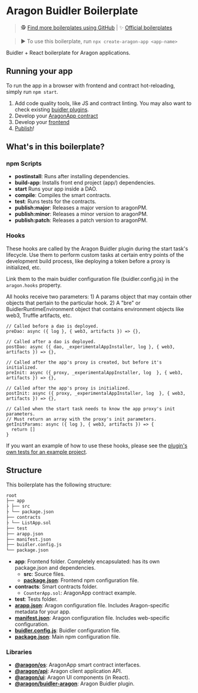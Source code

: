 # Aragon Buidler Boilerplate

> 🕵️ [Find more boilerplates using GitHub](https://github.com/search?q=topic:aragon-boilerplate) |
> ✨ [Official boilerplates](https://github.com/search?q=topic:aragon-boilerplate+org:aragon)

> ▶️ To use this boilerplate, run `npx create-aragon-app <app-name>`

Buidler + React boilerplate for Aragon applications.

## Running your app

To run the app in a browser with frontend and contract hot-reloading, simply run `npm start`.

1. Add code quality tools, like JS and contract linting. You may also want to check existing [buidler plugins](https://buidler.dev/plugins/).
2. Develop your [AragonApp contract](https://hack.aragon.org/docs/aragonos-building)
3. Develop your [frontend](https://ui.aragon.org/getting-started/)
4. [Publish](https://hack.aragon.org/docs/guides-publish)!

## What's in this boilerplate?

### npm Scripts

- **postinstall**: Runs after installing dependencies.
- **build-app**: Installs front end project (app/) dependencies.
- **start** Runs your app inside a DAO.
- **compile**: Compiles the smart contracts.
- **test**: Runs tests for the contracts.
- **publish:major**: Releases a major version to aragonPM.
- **publish:minor**: Releases a minor version to aragonPM.
- **publish:patch**: Releases a patch version to aragonPM.

### Hooks

These hooks are called by the Aragon Buidler plugin during the start task's lifecycle. Use them to perform custom tasks at certain entry points of the development build process, like deploying a token before a proxy is initialized, etc.

Link them to the main buidler configuration file (buidler.config.js) in the `aragon.hooks` property.

All hooks receive two parameters: 1) A params object that may contain other objects that pertain to the particular hook. 2) A "bre" or BuidlerRuntimeEnvironment object that contains environment objects like web3, Truffle artifacts, etc.

```
// Called before a dao is deployed.
preDao: async ({ log }, { web3, artifacts }) => {},

// Called after a dao is deployed.
postDao: async ({ dao, _experimentalAppInstaller, log }, { web3, artifacts }) => {},

// Called after the app's proxy is created, but before it's initialized.
preInit: async ({ proxy, _experimentalAppInstaller, log  }, { web3, artifacts }) => {},

// Called after the app's proxy is initialized.
postInit: async ({ proxy, _experimentalAppInstaller, log  }, { web3, artifacts }) => {},

// Called when the start task needs to know the app proxy's init parameters.
// Must return an array with the proxy's init parameters.
getInitParams: async ({ log }, { web3, artifacts }) => {
  return []
}
```

If you want an example of how to use these hooks, please see the [plugin's own tests for an example project](https://github.com/aragon/buidler-aragon/blob/master/test/projects/token-wrapper/scripts/hooks.js).

## Structure

This boilerplate has the following structure:

```md
root
├── app
├ ├── src
├ └── package.json
├── contracts
├ └── ListApp.sol
├── test
├── arapp.json
├── manifest.json
├── buidler.config.js
└── package.json
```

- **app**: Frontend folder. Completely encapsulated: has its own package.json and dependencies.
  - **src**: Source files.
  - [**package.json**](https://docs.npmjs.com/creating-a-package-json-file): Frontend npm configuration file.
- **contracts**: Smart contracts folder.
  - `CounterApp.sol`: AragonApp contract example.
- **test**: Tests folder.
- [**arapp.json**](https://hack.aragon.org/docs/cli-global-confg#the-arappjson-file): Aragon configuration file. Includes Aragon-specific metadata for your app.
- [**manifest.json**](https://hack.aragon.org/docs/cli-global-confg#the-manifestjson-file): Aragon configuration file. Includes web-specific configuration.
- [**buidler.config.js**](https://buidler.dev/config/): Buidler configuration file.
- [**package.json**](https://docs.npmjs.com/creating-a-package-json-file): Main npm configuration file.

### Libraries

- [**@aragon/os**](https://github.com/aragon/aragonos): AragonApp smart contract interfaces.
- [**@aragon/api**](https://github.com/aragon/aragon.js/tree/master/packages/aragon-api): Aragon client application API.
- [**@aragon/ui**](https://github.com/aragon/aragon-ui): Aragon UI components (in React).
- [**@aragon/buidler-aragon**](https://github.com/aragon/buidler-aragon): Aragon Buidler plugin.
